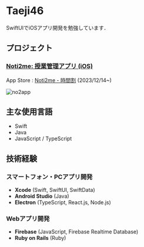# Taeji46
SwiftUIでiOSアプリ開発を勉強しています．
## プロジェクト
### [Noti2me: 授業管理アプリ (iOS)](https://github.com/Taeji46/Timetable-with-SwiftData) 
  App Store : [Noti2me - 時間割](https://apps.apple.com/jp/app/noti2me-%E6%99%82%E9%96%93%E5%89%B2/id6474107092) (2023/12/14~)  
      
  ![no2app](https://github.com/Taeji46/Taeji46/assets/107469797/b791a5f9-1e16-43f3-aca9-5063c89457df)
## 主な使用言語
- Swift
- Java  
- JavaScript / TypeScript
## 技術経験
### スマートフォン・PCアプリ開発
- **Xcode** (Swift, SwiftUI, SwiftData)
- **Android Studio** (Java)
- **Electron** (TypeScript, React.js, Node.js)

### Webアプリ開発
- **Firebase** (JavaScript, Firebase Realtime Database)
- **Ruby on Rails** (Ruby)



